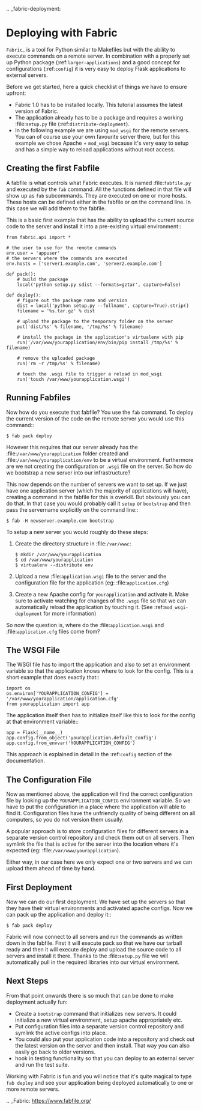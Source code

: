.. \_fabric-deployment:

# Deploying with Fabric

`Fabric`\_ is a tool for Python similar to Makefiles but with the ability
to execute commands on a remote server. In combination with a properly
set up Python package (:ref:`larger-applications`) and a good concept for
configurations (:ref:`config`) it is very easy to deploy Flask
applications to external servers.

Before we get started, here a quick checklist of things we have to ensure
upfront:

- Fabric 1.0 has to be installed locally. This tutorial assumes the
  latest version of Fabric.
- The application already has to be a package and requires a working
  :file:`setup.py` file (:ref:`distribute-deployment`).
- In the following example we are using `mod_wsgi` for the remote
  servers. You can of course use your own favourite server there, but
  for this example we chose Apache + `mod_wsgi` because it's very easy
  to setup and has a simple way to reload applications without root
  access.

## Creating the first Fabfile

A fabfile is what controls what Fabric executes. It is named :file:`fabfile.py`
and executed by the `fab` command. All the functions defined in that file
will show up as `fab` subcommands. They are executed on one or more
hosts. These hosts can be defined either in the fabfile or on the command
line. In this case we will add them to the fabfile.

This is a basic first example that has the ability to upload the current
source code to the server and install it into a pre-existing
virtual environment::

    from fabric.api import *

    # the user to use for the remote commands
    env.user = 'appuser'
    # the servers where the commands are executed
    env.hosts = ['server1.example.com', 'server2.example.com']

    def pack():
        # build the package
        local('python setup.py sdist --formats=gztar', capture=False)

    def deploy():
        # figure out the package name and version
        dist = local('python setup.py --fullname', capture=True).strip()
        filename = '%s.tar.gz' % dist

        # upload the package to the temporary folder on the server
        put('dist/%s' % filename, '/tmp/%s' % filename)

        # install the package in the application's virtualenv with pip
        run('/var/www/yourapplication/env/bin/pip install /tmp/%s' % filename)

        # remove the uploaded package
        run('rm -r /tmp/%s' % filename)

        # touch the .wsgi file to trigger a reload in mod_wsgi
        run('touch /var/www/yourapplication.wsgi')

## Running Fabfiles

Now how do you execute that fabfile? You use the `fab` command. To
deploy the current version of the code on the remote server you would use
this command::

    $ fab pack deploy

However this requires that our server already has the
:file:`/var/www/yourapplication` folder created and
:file:`/var/www/yourapplication/env` to be a virtual environment. Furthermore
are we not creating the configuration or `.wsgi` file on the server. So
how do we bootstrap a new server into our infrastructure?

This now depends on the number of servers we want to set up. If we just
have one application server (which the majority of applications will
have), creating a command in the fabfile for this is overkill. But
obviously you can do that. In that case you would probably call it
`setup` or `bootstrap` and then pass the servername explicitly on the
command line::

    $ fab -H newserver.example.com bootstrap

To setup a new server you would roughly do these steps:

1.  Create the directory structure in :file:`/var/www`::

        $ mkdir /var/www/yourapplication
        $ cd /var/www/yourapplication
        $ virtualenv --distribute env

2.  Upload a new :file:`application.wsgi` file to the server and the
    configuration file for the application (eg: :file:`application.cfg`)

3.  Create a new Apache config for `yourapplication` and activate it.
    Make sure to activate watching for changes of the `.wsgi` file so
    that we can automatically reload the application by touching it.
    (See :ref:`mod_wsgi-deployment` for more information)

So now the question is, where do the :file:`application.wsgi` and
:file:`application.cfg` files come from?

## The WSGI File

The WSGI file has to import the application and also to set an environment
variable so that the application knows where to look for the config. This
is a short example that does exactly that::

    import os
    os.environ['YOURAPPLICATION_CONFIG'] = '/var/www/yourapplication/application.cfg'
    from yourapplication import app

The application itself then has to initialize itself like this to look for
the config at that environment variable::

    app = Flask(__name__)
    app.config.from_object('yourapplication.default_config')
    app.config.from_envvar('YOURAPPLICATION_CONFIG')

This approach is explained in detail in the :ref:`config` section of the
documentation.

## The Configuration File

Now as mentioned above, the application will find the correct
configuration file by looking up the `YOURAPPLICATION_CONFIG` environment
variable. So we have to put the configuration in a place where the
application will able to find it. Configuration files have the unfriendly
quality of being different on all computers, so you do not version them
usually.

A popular approach is to store configuration files for different servers
in a separate version control repository and check them out on all
servers. Then symlink the file that is active for the server into the
location where it's expected (eg: :file:`/var/www/yourapplication`).

Either way, in our case here we only expect one or two servers and we can
upload them ahead of time by hand.

## First Deployment

Now we can do our first deployment. We have set up the servers so that
they have their virtual environments and activated apache configs. Now we
can pack up the application and deploy it::

    $ fab pack deploy

Fabric will now connect to all servers and run the commands as written
down in the fabfile. First it will execute pack so that we have our
tarball ready and then it will execute deploy and upload the source code
to all servers and install it there. Thanks to the :file:`setup.py` file we
will automatically pull in the required libraries into our virtual
environment.

## Next Steps

From that point onwards there is so much that can be done to make
deployment actually fun:

- Create a `bootstrap` command that initializes new servers. It could
  initialize a new virtual environment, setup apache appropriately etc.
- Put configuration files into a separate version control repository
  and symlink the active configs into place.
- You could also put your application code into a repository and check
  out the latest version on the server and then install. That way you
  can also easily go back to older versions.
- hook in testing functionality so that you can deploy to an external
  server and run the test suite.

Working with Fabric is fun and you will notice that it's quite magical to
type `fab deploy` and see your application being deployed automatically
to one or more remote servers.

.. \_Fabric: https://www.fabfile.org/
